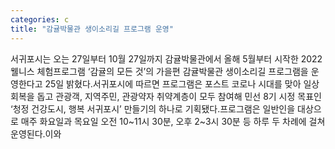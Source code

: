 ```yaml
---
categories: c
title: "감귤박물관 생이소리길 프로그램 운영"
---
```

서귀포시는 오는 27일부터 10월 27일까지 감귤박물관에서 올해 5월부터 시작한 2022 웰니스 체험프로그램 ‘감귤의 모든 것’의 가을편 감귤박물관 생이소리길 프로그램을 운영한다고 25일 밝혔다.서귀포시에 따르면 프로그램은 포스트 코로나 시대를 맞아 일상회복을 돕고 관광객, 지역주민, 관광약자 취약계층이 모두 참여해 민선 8기 시정 목표인 ‘청정 건강도시, 행복 서귀포시’ 만들기의 하나로 기획됐다.프로그램은 일반인을 대상으로 매주 화요일과 목요일 오전 10~11시 30분, 오후 2~3시 30분 등 하루 두 차례에 걸쳐 운영된다.이와